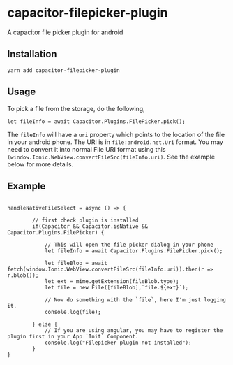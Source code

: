 # capacitor-filepicker-plugin

A capacitor file picker plugin for android

## Installation

```
yarn add capacitor-filepicker-plugin
```

## Usage

To pick a file from the storage, do the following,

```
let fileInfo = await Capacitor.Plugins.FilePicker.pick();
```

The `fileInfo` will have a `uri` property which points to the location of the file in your android phone.
The URI is in `file:android.net.Uri` format. You may need to convert it into normal File URI format using
this `(window.Ionic.WebView.convertFileSrc(fileInfo.uri)`. See the example below for more details.


## Example

```

handleNativeFileSelect = async () => {

        // first check plugin is installed
        if(Capacitor && Capacitor.isNative && Capacitor.Plugins.FilePicker) {
        
            // This will open the file picker dialog in your phone
            let fileInfo = await Capacitor.Plugins.FilePicker.pick(); 
            
            let fileBlob = await fetch(window.Ionic.WebView.convertFileSrc(fileInfo.uri)).then(r => r.blob());
            let ext = mime.getExtension(fileBlob.type);
            let file = new File([fileBlob],`file.${ext}`);
            
            // Now do something with the `file`, here I'm just logging it.
            console.log(file);

        } else {
            // If you are using angular, you may have to register the plugin first in your App `Init` Component.
            console.log("Filepicker plugin not installed");
        }
}
```


